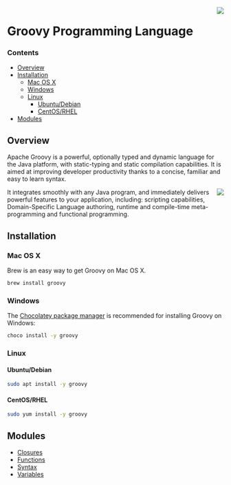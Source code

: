 <img align="right" src="https://i.imgur.com/MvR6SEF.png">

# Groovy Programming Language 

<!--TOC_START-->
### Contents
- [Overview](#overview)
- [Installation](#installation)
	- [Mac OS X](#mac-os-x)
	- [Windows](#windows)
	- [Linux](#linux)
		- [Ubuntu/Debian](#ubuntudebian)
		- [CentOS/RHEL](#centosrhel)
- [Modules](#modules)

<!--TOC_END-->
## Overview

Apache Groovy is a powerful, optionally typed and dynamic language for the Java platform, with static-typing and static compilation capabilities. It is aimed at improving developer productivity thanks to a concise, familiar and easy to learn syntax.

<img align="right" src="https://i.imgur.com/qeXEJ5F.png">

It integrates smoothly with any Java program, and immediately delivers powerful features to your application, including: scripting capabilities, Domain-Specific Language authoring, runtime and compile-time meta-programming and functional programming.

## Installation

### Mac OS X
Brew is an easy way to get Groovy on Mac OS X.
```bash
brew install groovy
```
### Windows
The [Chocolatey package manager](https://chocolatey.org/) is recommended for installing Groovy on Windows:
```cmd
choco install -y groovy
```
### Linux
#### Ubuntu/Debian
```bash
sudo apt install -y groovy
```
#### CentOS/RHEL
```bash
sudo yum install -y groovy
```



















<!--MODULES_START-->
## Modules
- [Closures](./modules/closures)
- [Functions](./modules/functions)
- [Syntax](./modules/syntax)
- [Variables](./modules/variables)
<!--MODULES_END-->
